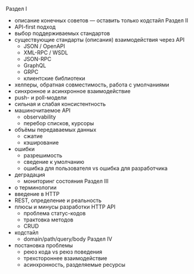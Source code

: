 Раздел I
  * описание конечных советов — оставить только кодстайл
Раздел II
  * API-first подход
  * выбор поддерживаемых стандартов
  * существующие стандарты (описания) взаимодействия через API
    * JSON / OpenAPI
    * XML-RPC / WSDL
    * JSON-RPC
    * GraphQL
    * GRPC
    * клиентские библиотеки
  * хелперы, обратная совместимость, работа с умолчаниями
  * синхронное и асинхронное взаимодействие
  * push- и poll-модели
  * сильная и слабая консистентность
  * машиночитаемое API
    * observability
    * перебор списков, курсоры
  * объёмы передаваемых данных
    * сжатие
    * кэширование
  * ошибки
    * разрешимость
    * сведение к умолчанию
    * ошибка для пользователя vs ошибка для разработчика
  * деградация
    * мониторинг состояния
Раздел III
  * о терминологии
  * введение в HTTP
  * REST, определение и реальность
  * плюсы и минусы разработки HTTP API
    * проблема статус-кодов
    * трактовка методов
    * CRUD
  * кодстайл
    * domain/path/query/body
Раздел IV
  * постановка проблемы
    * реюз кода vs реюз поведения
    * трехстороннее взаимодействие
    * асинхронность, разделяемые ресурсы